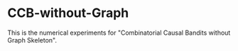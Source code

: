 # CCB-without-Graph
This is the numerical experiments for "Combinatorial Causal Bandits without Graph Skeleton".
